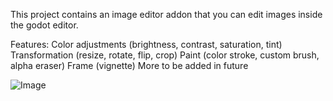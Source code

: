 This project contains an image editor addon that you can edit images inside the godot editor.

Features:
  Color adjustments (brightness, contrast, saturation, tint)
  Transformation (resize, rotate, flip, crop)
  Paint (color stroke, custom brush, alpha eraser)
  Frame (vignette)
  More to be added in future

  ![Image](https://github.com/user-attachments/assets/33c56aa3-ea08-46c1-9f88-6063c80c051e)

